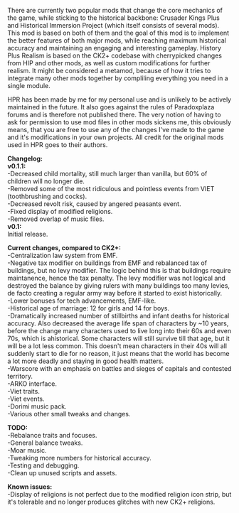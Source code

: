 There are currently two popular mods that change the core mechanics of the game, while sticking to the historical backbone: Crusader Kings Plus and Historical Immersion Project (which itself consists of several mods).
This mod is based on both of them and the goal of this mod is to implement the better features of both major mods, while reaching maximum historical accuracy and maintaining an engaging and interesting gameplay. History Plus Realism is based on the CK2+ codebase with cherrypicked changes from HIP and other mods, as well as custom modifications for further realism. It might be considered a metamod, because of how it tries to integrate many other mods together by compliling everything you need in a single module.

HPR has been made by me for my personal use and is unlikely to be actively maintained in the future. It also goes against the rules of Paradoxplaza forums and is therefore not published there. The very notion of having to ask for permission to use mod files in other mods sickens me, this obviously means, that you are free to use any of the changes I've made to the game and it's modifications in your own projects. All credit for the original mods used in HPR goes to their authors.

<b>Changelog:</b><br>
<b>v0.1.1:</b><br>
-Decreased child mortality, still much larger than vanilla, but 60% of children will no longer die.<br>
-Removed some of the most ridiculous and pointless events from VIET (toothbrushing and cocks).<br>
-Decreased revolt risk, caused by angered peasants event.<br>
-Fixed display of modified religions.<br>
-Removed overlap of music files.<br>
<b>v0.1:</b><br>
Initial release.<br>

<b>Current changes, compared to CK2+:</b><br>
-Centralization law system from EMF.<br>
-Negative tax modifier on buildings from EMF and rebalanced tax of buildings, but no levy modifier. The logic behind this is that buildings require maintanence, hence the tax penalty. The levy modifier was not logical and destroyed the balance by giving rulers with many buildings too many levies, de facto creating a regular army way before it started to exist historically.<br>
-Lower bonuses for tech advancements, EMF-like.<br>
-Historical age of marriage: 12 for girls and 14 for boys.<br>
-Dramatically increased number of stillbirths and infant deaths for historical accuracy. Also decreased the average life span of characters by ~10 years, before the change many characters used to live long into their 60s and even 70s, which is ahistorical. Some characters will still survive till that age, but it will be a lot less common. This doesn't mean characters in their 40s will all suddenly start to die for no reason, it just means that the world has become a lot more deadly and staying in good health matters.<br>
-Warscore with an emphasis on battles and sieges of capitals and contested territory.<br>
-ARKO interface.<br>
-Viet traits.<br>
-Viet events.<br>
-Dorimi music pack.<br>
-Various other small tweaks and changes.<br>

<b>TODO:</b><br>
-Rebalance traits and focuses.<br>
-General balance tweaks.<br>
-Moar music.<br>
-Tweaking more numbers for historical accuracy.<br>
-Testing and debugging.<br>
-Clean up unused scripts and assets.<br>

<b>Known issues:</b><br>
-Display of religions is not perfect due to the modified religion icon strip, but it's tolerable and no longer produces glitches with new CK2+ religions.
